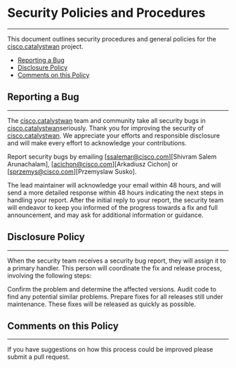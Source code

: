 # Security Policies and Procedures

---

This document outlines security procedures and general policies for the [cisco.catalystwan](git@github.com:cisco-open/ansible-collection-catalystwan.git) project.

- [Reporting a Bug](#reporting-a-bug)
- [Disclosure Policy](#disclosure-policy)
- [Comments on this Policy](#comments-on-this-policy)

## Reporting a Bug

---

The [cisco.catalystwan](git@github.com:cisco-open/ansible-collection-catalystwan.git) team and community take all security bugs in [cisco.catalystwan](git@github.com:cisco-open/ansible-collection-catalystwan.git)seriously. Thank you for improving the security of [cisco.catalystwan](git@github.com:cisco-open/ansible-collection-catalystwan.git). We appreciate your efforts and responsible disclosure and will make every effort to acknowledge your contributions.

Report security bugs by emailing [ssalemar@cisco.com][Shivram Salem Arunachalam], [acichon@cisco.com][Arkadiusz Cichon] or [sprzemys@cisco.com][Przemyslaw Susko].

The lead maintainer will acknowledge your email within 48 hours, and will send a more detailed response within 48 hours indicating the next steps in handling your report. After the initial reply to your report, the security team will endeavor to keep you informed of the progress towards a fix and full announcement, and may ask for additional information or guidance.

## Disclosure Policy

---

When the security team receives a security bug report, they will assign it to a primary handler. This person will coordinate the fix and release process, involving the following steps:

Confirm the problem and determine the affected versions.
Audit code to find any potential similar problems.
Prepare fixes for all releases still under maintenance. These fixes will be released as quickly as possible.

## Comments on this Policy

---

If you have suggestions on how this process could be improved please submit a pull request.
